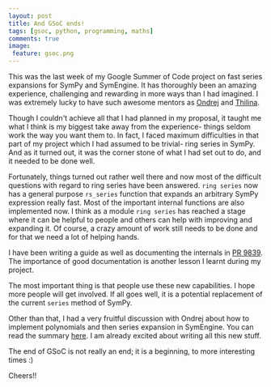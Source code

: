 ```yaml
---
layout: post
title: And GSoC ends!
tags: [gsoc, python, programming, maths]
comments: true
image:
 feature: gsoc.png
---
```


This was the last week of my Google Summer of Code project on fast series
expansions for SymPy and SymEngine. It has thoroughly been an amazing experience,
challenging and rewarding in more ways than I had imagined. I was extremely
lucky to have such awesome mentors as [Ondrej](https://github.com/certik) and
[Thilina](https://github.com/thilinarmtb).

Though I couldn't achieve all that I had planned in my proposal, it taught me
what I think is my biggest take away from the experience- things seldom work the
way you want them to. In fact, I faced maximum difficulties in that part of my
project which I had assumed to be trivial- ring series in SymPy. And as it turned
out, it was the corner stone of what I had set out to do, and it needed to be
done well.

Fortunately, things turned out rather well there and now most of the difficult
questions with regard to ring series have been answered. ``ring series`` now has
a general purpose `rs_series` function that expands an arbitrary SymPy
expression really fast. Most of the important internal functions are also
implemented now. I think as a module `ring series` has reached a stage where it
can be helpful to people and others can help with improving and expanding it. Of
course, a crazy amount of work still needs to be done and for that we need a lot
of helping hands.

I have been writing a guide as well as documenting the internals in [PR
9839](https://github.com/sympy/sympy/pull/9839). The importance of good
documentation is another lesson I learnt during my project.

The most important thing is that people use these new capabilities. I hope more
people will get involved. If all goes well, it is a potential replacement of the
current `series` method of SymPy.

Other than that, I had a very fruitful discussion with Ondrej about how to
implement polynomials and then series expansion in SymEngine. You can read the
summary [here](https://github.com/sympy/symengine/wiki/En-route-to-Polynomial#design).
I am already excited about writing all this new stuff.

The end of GSoC is not really an end; it is a beginning, to more interesting
times :)

Cheers!!

